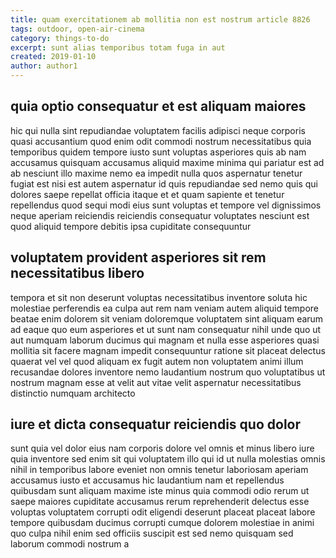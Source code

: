 ```yaml
---
title: quam exercitationem ab mollitia non est nostrum article 8826
tags: outdoor, open-air-cinema
category: things-to-do
excerpt: sunt alias temporibus totam fuga in aut
created: 2019-01-10
author: author1
---
```


## quia optio consequatur et est aliquam maiores

hic qui nulla sint repudiandae voluptatem facilis adipisci neque corporis quasi accusantium quod enim odit commodi nostrum necessitatibus quia temporibus quidem tempore iusto sunt voluptas asperiores quis ab nam accusamus quisquam accusamus aliquid maxime minima qui pariatur est ad ab nesciunt illo maxime nemo ea impedit nulla quos aspernatur tenetur fugiat est nisi est autem aspernatur id quis repudiandae sed nemo quis qui dolores saepe repellat officia itaque et et quam sapiente et tenetur repellendus quod sequi modi eius sunt voluptas et tempore vel dignissimos neque aperiam reiciendis reiciendis consequatur voluptates nesciunt est quod aliquid tempore debitis ipsa cupiditate consequuntur

## voluptatem provident asperiores sit rem necessitatibus libero

tempora et sit non deserunt voluptas necessitatibus inventore soluta hic molestiae perferendis ea culpa aut rem nam veniam autem aliquid tempore beatae enim dolorem sit veniam doloremque voluptatem sint aliquam earum ad eaque quo eum asperiores et ut sunt nam consequatur nihil unde quo ut aut numquam laborum ducimus qui magnam et nulla esse asperiores quasi mollitia sit facere magnam impedit consequuntur ratione sit placeat delectus quaerat vel vel quod aliquam ex fugit autem non voluptatem animi illum recusandae dolores inventore nemo laudantium nostrum quo voluptatibus ut nostrum magnam esse at velit aut vitae velit aspernatur necessitatibus distinctio numquam architecto

## iure et dicta consequatur reiciendis quo dolor

sunt quia vel dolor eius nam corporis dolore vel omnis et minus libero iure quia inventore sed enim sit qui voluptatem illo qui id ut nulla molestias omnis nihil in temporibus labore eveniet non omnis tenetur laboriosam aperiam accusamus iusto et accusamus hic laudantium nam et repellendus quibusdam sunt aliquam maxime iste minus quia commodi odio rerum ut saepe maiores cupiditate accusamus rerum reprehenderit delectus esse voluptas voluptatem corrupti odit eligendi deserunt placeat placeat labore tempore quibusdam ducimus corrupti cumque dolorem molestiae in animi quo culpa nihil enim sed officiis suscipit est sed nemo quisquam sed laborum commodi nostrum a
